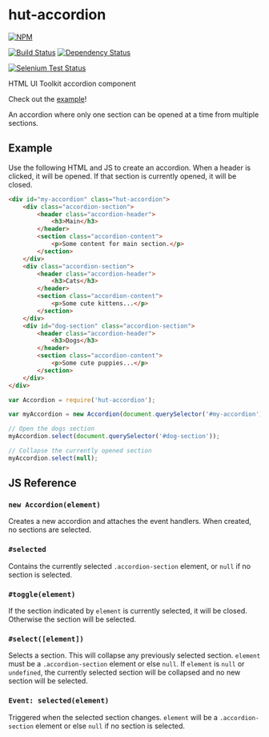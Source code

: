 # hut-accordion

[![NPM](https://nodei.co/npm/hut-accordion.png?compact=true)](https://nodei.co/npm/hut-accordion/)

[![Build Status](https://drone.io/github.com/conradz/hut-accordion/status.png)](https://drone.io/github.com/conradz/hut-accordion/latest)
[![Dependency Status](https://david-dm.org/conradz/hut-accordion.png)](https://david-dm.org/conradz/hut-accordion)

[![Selenium Test Status](https://saucelabs.com/browser-matrix/hut-accordion.svg)](https://saucelabs.com/u/hut-accordion)

HTML UI Toolkit accordion component

Check out the [example](http://conradz.github.io/hut-accordion)!

An accordion where only one section can be opened at a time from multiple
sections.

## Example

Use the following HTML and JS to create an accordion. When a header is clicked,
it will be opened. If that section is currently opened, it will be closed.

```html
<div id="my-accordion" class="hut-accordion">
    <div class="accordion-section">
        <header class="accordion-header">
            <h3>Main</h3>
        </header>
        <section class="accordion-content">
            <p>Some content for main section.</p>
        </section>
    </div>
    <div class="accordion-section">
        <header class="accordion-header">
            <h3>Cats</h3>
        </header>
        <section class="accordion-content">
            <p>Some cute kittens...</p>
        </section>
    </div>
    <div id="dog-section" class="accordion-section">
        <header class="accordion-header">
            <h3>Dogs</h3>
        </header>
        <section class="accordion-content">
            <p>Some cute puppies...</p>
        </section>
    </div>
</div>
```

```js
var Accordion = require('hut-accordion');

var myAccordion = new Accordion(document.querySelector('#my-accordion'));

// Open the dogs section
myAccordion.select(document.querySelector('#dog-section'));

// Collapse the currently opened section
myAccordion.select(null);
```

## JS Reference

### `new Accordion(element)`

Creates a new accordion and attaches the event handlers. When created, no
sections are selected.

### `#selected`

Contains the currently selected `.accordion-section` element, or `null` if no
section is selected.

### `#toggle(element)`

If the section indicated by `element` is currently selected, it will be closed.
Otherwise the section will be selected.

### `#select([element])`

Selects a section. This will collapse any previously selected section. `element`
must be a `.accordion-section` element or else `null`. If `element` is `null` or
`undefined`, the currently selected section will be collapsed and no new section
will be selected.

### `Event: selected(element)`

Triggered when the selected section changes. `element` will be a
`.accordion-section` element or else `null` if no section is selected.
